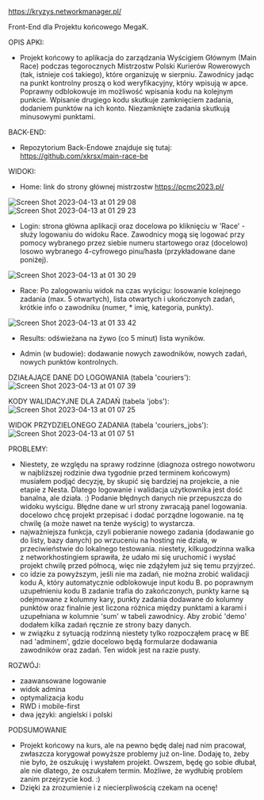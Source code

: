 https://kryzys.networkmanager.pl/

Front-End dla Projektu końcowego MegaK.

OPIS APKI:
* Projekt końcowy to aplikacja do zarządzania Wyścigiem Głównym (Main Race) podczas tegorocznych Mistrzostw Polski Kurierów Rowerowych (tak, istnieje coś takiego), które organizuję w sierpniu. Zawodnicy jadąc na punkt kontrolny proszą o kod weryfikacyjny, który wpisują w apce. Poprawny odblokowuje im możliwość wpisania kodu na kolejnym punkcie. Wpisanie drugiego kodu skutkuje zamknięciem zadania, dodaniem punktów na ich konto. Niezamknięte zadania skutkują minusowymi punktami.

BACK-END:
* Repozytorium Back-Endowe znajduje się tutaj: https://github.com/xkrsx/main-race-be

WIDOKI:
* Home: link do strony głównej mistrzostw https://pcmc2023.pl/

![Screen Shot 2023-04-13 at 01 29 08](https://user-images.githubusercontent.com/98549349/231608201-6cec106e-22e6-4649-9d1f-c7a5ef802292.png)
![Screen Shot 2023-04-13 at 01 29 23](https://user-images.githubusercontent.com/98549349/231608105-ef4dff66-6001-4f6a-b5be-579a3e99fbb4.png)

* Login: strona główna aplikacji oraz docelowa po kliknięciu w 'Race' - służy logowaniu do widoku Race. Zawodnicy mogą się logować przy pomocy wybranego przez siebie numeru startowego oraz (docelowo) losowo wybranego 4-cyfrowego pinu/hasła (przykładowane dane poniżej). 

![Screen Shot 2023-04-13 at 01 30 29](https://user-images.githubusercontent.com/98549349/231608241-808e6885-a2cf-4bd4-b1fd-f79258276e74.png)

* Race: Po zalogowaniu widok na czas wyścigu: losowanie kolejnego zadania (max. 5 otwartych), lista otwartych i ukończonych zadań, krótkie info o zawodniku (numer, * imię, kategoria, punkty).

![Screen Shot 2023-04-13 at 01 33 42](https://user-images.githubusercontent.com/98549349/231608322-a2ca4df7-16a2-43f9-9d29-889dc2b5c175.png)

* Results: odświeżana na żywo (co 5 minut) lista wyników.

* Admin (w budowie): dodawanie nowych zawodników, nowych zadań, nowych punktów kontrolnych.

DZIAŁAJĄCE DANE DO LOGOWANIA (tabela 'couriers'):
![Screen Shot 2023-04-13 at 01 07 39](https://user-images.githubusercontent.com/98549349/231605610-0c581f95-41aa-4e2e-9d06-6cc22a82d724.png)

KODY WALIDACYJNE DLA ZADAŃ (tabela 'jobs'):
![Screen Shot 2023-04-13 at 01 07 25](https://user-images.githubusercontent.com/98549349/231605733-3bcec061-dfc4-43c6-854b-009d6e05866e.png)

WIDOK PRZYDZIELONEGO ZADANIA (tabela 'couriers_jobs'):
![Screen Shot 2023-04-13 at 01 07 51](https://user-images.githubusercontent.com/98549349/231607004-4f1acddf-1435-4d5a-90e5-efad4eb20aa8.png)

PROBLEMY:
* Niestety, ze względu na sprawy rodzinne (diagnoza ostrego nowotworu w najbliższej rodzinie dwa tygodnie przed terminem końcowym) musiałem podjąć decyzję, by skupić się bardziej na projekcie, a nie etapie z Nesta. Dlatego logowanie i walidacja użytkownika jest dość banalna, ale działa. :) Podanie błędnych danych nie przepuszcza do widoku wyścigu. Błędne dane w url strony zwracają panel logowania.
docelowo chcę projekt przepisać i dodać porządne logowanie. na tę chwilę (a może nawet na tenże wyścig) to wystarcza.
* najważniejsza funkcja, czyli pobieranie nowego zadania (dodawanie go do listy, bazy danych) po wrzuceniu na hosting nie działa, w przeciwieństwie do lokalnego testowania. niestety, kilkugodzinna walka z networkhostingiem sprawiła, że udało mi się uruchomić i wysłać projekt chwilę przed północą, więc nie zdążyłem już się temu przyjrzeć.
* co idzie za powyższym, jeśli nie ma zadań, nie można zrobić walidacji kodu A, który automatycznie odblokowuje input kodu B. po poprawnym uzupełnieniu kodu B zadanie trafia do zakończonych, punkty karne są odejmowane z kolumny kary, punkty zadania dodawane do kolumny punktów oraz finalnie jest liczona różnica między punktami a karami i uzupełniana w kolumnie 'sum' w tabeli zawodnicy. Aby zrobić 'demo' dodałem kilka zadań ręcznie ze strony bazy danych.
* w związku z sytuacją rodzinną niestety tylko rozpocząłem pracę w BE nad 'adminem', gdzie docelowo będą formularze dodawania zawodników oraz zadań. Ten widok jest na razie pusty.

ROZWÓJ:
* zaawansowane logowanie
* widok admina
* optymalizacja kodu
* RWD i mobile-first
* dwa języki: angielski i polski

PODSUMOWANIE
* Projekt końcowy na kurs, ale na pewno będę dalej nad nim pracował, zwłaszcza korygował powyższe problemy już on-line. Dodaję to, żeby nie było, że oszukuję i wysłałem projekt. Owszem, będę go sobie dłubał, ale nie dlatego, że oszukałem termin. Możliwe, że wydłubię problem zanim przejrzycie kod. :)
* Dzięki za zrozumienie i z niecierpliwością czekam na ocenę!

